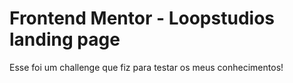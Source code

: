 # Frontend Mentor - Loopstudios landing page

Esse foi um challenge que fiz para testar os meus conhecimentos! 

